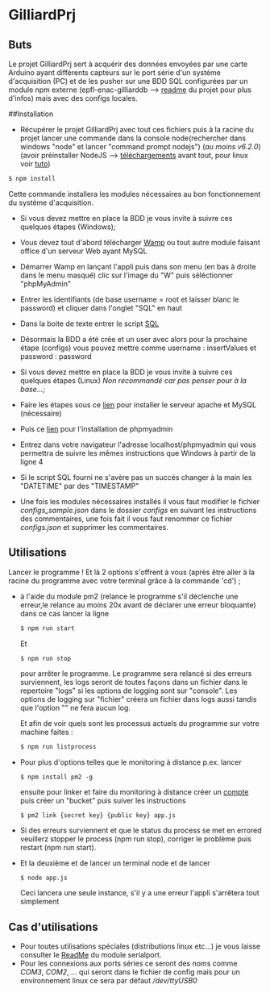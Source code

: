 # GilliardPrj

## Buts
Le projet GilliardPrj sert à acquérir des données envoyées par une carte Arduino ayant différents 
capteurs sur le port série d'un systéme d'acquisition (PC) et de les pusher sur une BDD SQL configurées 
par un module npm externe (epfl-enac-gilliarddb --> [readme](https://github.com/epfl-enacit2/epfl-enac-GilliardDB "Lien vers le github epfl-enac-GilliardDB") du projet pour plus d'infos) mais avec des configs locales.

##Installation

* Récupérer le projet GilliardPrj avec tout ces fichiers puis à la racine du projet lancer une commande dans la console node(rechercher dans windows "node" et lancer "command prompt nodejs") (*au moins v6.2.0*) (avoir préinstaller NodeJS --> [téléchargements](https://nodejs.org/en/ "Lien vers l'installation de NodeJS dernière version - Current") avant tout, pour linux voir [tuto](https://nodejs.org/en/download/package-manager/)) 
```bash
$ npm install
```
Cette commande installera les modules nécessaires au bon fonctionnement du systéme d'acquisition.

* Si vous devez mettre en place la BDD je vous invite à suivre ces quelques étapes (Windows);
 * Vous devez tout d'abord télécharger [Wamp](http://www.wampserver.com/ "Lien pour le téléchargement de Wamp") ou tout autre module faisant office d'un serveur Web ayant MySQL
 * Démarrer Wamp en lançant l'appli puis dans son menu (en bas à droite dans le menu masqué) clic sur l'image du "W" puis séléctionner "phpMyAdmin"
 * Entrer les identifiants (de base username = root et laisser blanc le password) et cliquer dans l'onglet "SQL" en haut 
 * Dans la boite de texte entrer le script [SQL](https://github.com/epfl-enacit2/epfl-enac-GilliardDB/blob/master/docs/GilliardDbModels.sql "Lien vers le script SQL de la BDD")
 * Désormais la BDD a été crée et un user avec alors pour la prochaine étape (configs) vous pouvez mettre comme username : insertValues et password : password
* Si vous devez mettre en place la BDD je vous invite à suivre ces quelques étapes (Linux) *Non recommandé car pas penser pour à la base...*;
 * Faire les étapes sous ce [lien]() pour installer le serveur apache et MySQL (nécessaire)
 * Puis ce [lien]() pour l'installation de phpmyadmin 
 * Entrez dans votre navigateur l'adresse localhost/phpmyadmin qui vous permettra de suivre les mêmes instructions que Windows à partir de la ligne 4
 * Si le script SQL fourni ne s'avère pas un succès changer à la main les "DATETIME" par des "TIMESTAMP"

* Une fois les modules nécessaires installés il vous faut modifier le fichier *configs_sample.json* dans le dossier *configs* en suivant les instructions des commentaires, une fois fait il vous faut renommer ce fichier *configs.json* et supprimer les commentaires.

## Utilisations

Lancer le programme ! Et là 2 options s'offrent à vous (après être aller à la racine du programme avec votre terminal grâce à la commande 'cd') ;

*  à l'aide du module pm2 (relance le programme  s'il déclenche une erreur,le relance au moins 20x avant de déclarer une erreur bloquante) dans ce cas lancer la ligne 
    ```bash
    $ npm run start
    ```
    Et 
    ```bash
    $ npm run stop
    ```
    pour arrêter le programme.
    Le programme sera relancé si des erreurs surviennent, les logs seront de toutes façons dans un fichier dans le repertoire "logs" si les options de logging sont sur "console". Les options de logging sur "fichier" créera un fichier dans logs aussi tandis que l'option "" ne fera aucun log.

    Et afin de voir quels sont les processus actuels du programme sur votre machine faites :
    ```bash
    $ npm run listprocess
    ```
  * Pour plus d'options telles que le monitoring à distance p.ex. lancer 
    ```
    $ npm install pm2 -g
    ```
    ensuite pour linker et faire du monitoring à distance créer un [compte](https://app.keymetrics.io/#/register "Register for KeyMetrics") puis créer un "bucket" puis suiver les instructions
    ```
    $ pm2 link {secret key} {public key} app.js
    ```
 * Si des erreurs surviennent et que le status du process se met en errored veuillerz stopper le process (npm run stop), corriger le problème puis restart (npm run start).

*  Et la deuxième et de lancer un terminal node et de lancer
    ```
    $ node app.js
    ```
    Ceci lancera une seule instance, s'il y a une erreur l'appli s'arrêtera tout simplement

## Cas d'utilisations

* Pour toutes utilisations spéciales (distributions linux etc...) je vous laisse consulter le [ReadMe](https://github.com/EmergingTechnologyAdvisors/node-serialport#raspberry-pi-linux) du module serialport.
* Pour les connexions aux ports séries ce seront des noms comme *COM3*, *COM2*, ... qui seront dans le fichier de config mais pour un environnement linux ce sera par défaut */dev/ttyUSB0*